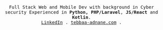 <p align="center">
  <samp align="center">
    Full Stack Web and Mobile Dev with background in Cyber security Experienced in <strong>Python, PHP/Laravel</strong>, <strong>JS/React</strong> and <strong>Kotlin</strong>.
    <br/>
    <a href="https://www.linkedin.com/in/adnane-tba/">LinkedIn</a> .
    <a href="https://tebbaa-adnane.com">tebbaa-adnane.com</a> .
  </samp>
</p>
